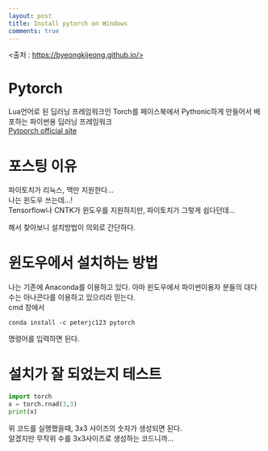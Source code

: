 ```yaml
---
layout: post
title: Install pytorch on Windows
comments: true
---
```

<출처 : https://byeongkijeong.github.io/>

# Pytorch  
Lua언어로 된 딥러닝 프레임워크인 Torch를 페이스북에서 Pythonic하게 만들어서 배포하는 파이썬용 딥러닝 프레임워크  
[Pytoorch official site](http://pytorch.org/)

# 포스팅 이유  
파이토치가 리눅스, 맥만 지원한다...  
나는 윈도우 쓰는데...!  
Tensorflow나 CNTK가 윈도우를 지원하지만, 파이토치가 그렇게 쉽다던데...  
  
해서 찾아보니 설치방법이 의외로 간단하다.  

# 윈도우에서 설치하는 방법  
나는 기존에 Anaconda를 이용하고 있다. 아마 윈도우에서 파이썬이용자 분들의 대다수는 아나콘다를 이용하고 있으리라 믿는다.  
cmd 창에서 
```
conda install -c peterjc123 pytorch  
```  
명령어를 입력하면 된다.  

# 설치가 잘 되었는지 테스트  
``` Python
import torch  
x = torch.rnad(3,3)  
print(x)
```
위 코드를 실행했을때, 3x3 사이즈의 숫자가 생성되면 된다.  
알겠지만 무작위 수를 3x3사이즈로 생성하는 코드니까...  
